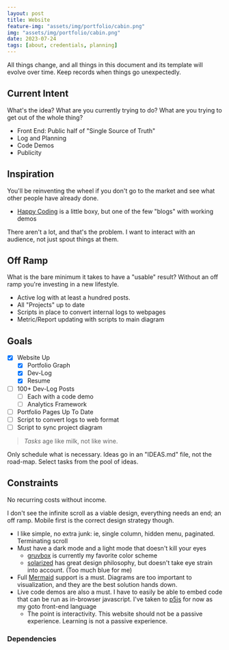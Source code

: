```yaml
---
layout: post
title: Website
feature-img: "assets/img/portfolio/cabin.png"
img: "assets/img/portfolio/cabin.png"
date: 2023-07-24
tags: [about, credentials, planning]
---
```


All things change, and all things in this document and its template will evolve over time. Keep records when things go unexpectedly.

## Current Intent

What's the idea? What are you currently trying to do? What are you trying to get out of the whole thing?

- Front End: Public half of "Single Source of Truth"
- Log and Planning
- Code Demos
- Publicity

## Inspiration

You'll be reinventing the wheel if you don't go to the market and see what other people have already done.

- [Happy Coding](https://happycoding.io/) is a little boxy, but one of the few "blogs" with working demos

There aren't a lot, and that's the problem. I want to interact with an audience, not just spout things at them.

## Off Ramp

What is the bare minimum it takes to have a "usable" result? Without an off ramp you're investing in a new lifestyle.

- Active log with at least a hundred posts.
- All "Projects" up to date
- Scripts in place to convert internal logs to webpages
- Metric/Report updating with scripts to main diagram

## Goals

- [x] Website Up
  - [x] Portfolio Graph
  - [x] Dev-Log
  - [x] Resume
- [ ] 100+ Dev-Log Posts
  - [ ] Each with a code demo
  - [ ] Analytics Framework
- [ ] Portfolio Pages Up To Date
- [ ] Script to convert logs to web format
- [ ] Script to sync project diagram

> *Tasks* age like milk, not like wine.

Only schedule what is necessary. Ideas go in an "IDEAS.md" file, not the road-map. Select tasks from the pool of ideas.

## Constraints

No recurring costs without income.

I don't see the infinite scroll as a viable design, everything needs an end; an off ramp. Mobile first is the correct design strategy though.

- I like simple, no extra junk: ie, single column, hidden menu, paginated. Terminating scroll
- Must have a dark mode and a light mode that doesn't kill your eyes
  - [gruvbox](https://github.com/morhetz/gruvbox) is currently my favorite color scheme
  - [solarized](https://ethanschoonover.com/solarized/) has great design philosophy, but doesn't take eye strain into account. (Too much blue for me)
- Full [Mermaid][mermaid] support is a must. Diagrams are too important to visualization, and they are the best solution hands down.
- Live code demos are also a must. I have to easily be able to embed code that can be run as in-browser javascript. I've taken to [p5js][p5js] for now as my goto front-end language
  - The point is interactivity. This website should not be a passive experience. Learning is not a passive experience.

### Dependencies

[tos]: <https://github.com/sylhare/Type-on-Strap> "Type-on-Strap"
[jekyll]: <https://jekyllrb.com/> "Jekyll"
[md]: <https://www.markdownguide.org/> "Markdown"
[mermaid]: <https://mermaid.js.org/> "Mermaid"
[p5js]: <https://p5js.org/> "p5.js"
